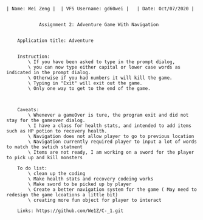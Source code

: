 	| Name: Wei Zeng |	| VFS Username: gd60wei |	| Date: Oct/07/2020 |

				
				Assignment 2: Adventure Game With Navigation

		
		Application title: Adventure


		Instruction:
			\ If you have been asked to type in the prompt dialog,
			\ you can now type either capital or lower case words as indicated in the prompt dialog.
			\ Otherwise if you had numbers it will kill the game.
			\ Typing in "Exit" will exit out the game.
			\ Only one way to get to the end of the game. 
			


		Caveats:
			\ Whenever a gameOver is ture, the program exit and did not stay for the gameover dialog.
			\ I have a class for health stats, and intended to add items such as HP potion to recovery health.
			\ Navigation does not allow player to go to previous location
			\ Navigation currently required player to input a lot of words to match the swtich statment
			\ Items are not ready, I am working on a sword for the player to pick up and kill monsters
		
		To do list:
			\ clean up the coding
			\ Make health stats and recovery codeing works 
			\ Make sword to be picked up by player
			\ Create a better navigation system for the game ( May need to redesign the game lcoations a little bit)
			\ creating more fun object for player to interact
			
		Links: https://github.com/We1Z/C-_1.git
